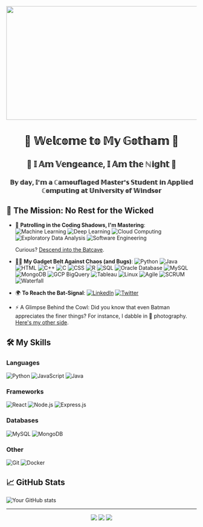 <p align="center">
  <img width="600" height="300" src="https://media.giphy.com/media/l396BoOTIFem9xqQU/giphy.gif">
</p>

<h1 align="center">🦇 𝕎𝕖𝕝𝕔𝕠𝕞𝕖 𝕥𝕠 𝕄𝕪 𝔾𝕠𝕥𝕙𝕒𝕞 🦇</h1>

<h2 align="center">🦇 𝕀 𝔸𝕞 𝕍𝕖𝕟𝕘𝕖𝕒𝕟𝕔𝕖, 𝕀 𝔸𝕞 𝕥𝕙𝕖 ℕ𝕚𝕘𝕙𝕥 🦇</h2>

<h3 align="center">𝔹𝕪 𝕕𝕒𝕪, 𝕀'𝕞 𝕒 ℂ𝕒𝕞𝕠𝕦𝕗𝕝𝕒𝕘𝕖𝕕 𝕄𝕒𝕤𝕥𝕖𝕣'𝕤 𝕊𝕥𝕦𝕕𝕖𝕟𝕥 𝕚𝕟 𝔸𝕡𝕡𝕝𝕚𝕖𝕕 ℂ𝕠𝕞𝕡𝕦𝕥𝕚𝕟𝕘 𝕒𝕥 𝕌𝕟𝕚𝕧𝕖𝕣𝕤𝕚𝕥𝕪 𝕠𝕗 𝕎𝕚𝕟𝕕𝕤𝕠𝕣</h3>



## 🦇 The Mission: No Rest for the Wicked

- 🌃 **Patrolling in the Coding Shadows, I'm Mastering**: 
  ![Machine Learning](https://img.shields.io/badge/-Machine%20Learning-333333?style=flat&logo=TensorFlow)
  ![Deep Learning](https://img.shields.io/badge/-Deep%20Learning-333333?style=flat&logo=Keras)
  ![Cloud Computing](https://img.shields.io/badge/-Cloud%20Computing-333333?style=flat&logo=amazon-aws)
  ![Exploratory Data Analysis](https://img.shields.io/badge/-EDA-333333?style=flat&logo=tableau)
  ![Software Engineering](https://img.shields.io/badge/-Software%20Engineering-333333?style=flat&logo=IBM)

  
  Curious? [Descend into the Batcave](https://github.com/yourusername?tab=repositories).

- 🦹‍♂️ **My Gadget Belt Against Chaos (and Bugs)**: 
  ![Python](https://img.shields.io/badge/-Python-333333?style=flat&logo=python)
  ![Java](https://img.shields.io/badge/-Java-333333?style=flat&logo=java)
  ![HTML](https://img.shields.io/badge/-HTML5-333333?style=flat&logo=HTML5)
  ![C++](https://img.shields.io/badge/-C++-333333?style=flat&logo=c%2B%2B)
  ![C](https://img.shields.io/badge/-C-333333?style=flat&logo=c)
  ![CSS](https://img.shields.io/badge/-CSS3-333333?style=flat&logo=css3)
  ![R](https://img.shields.io/badge/-R-333333?style=flat&logo=r)
  ![SQL](https://img.shields.io/badge/-SQL-333333?style=flat&logo=MySQL)
  ![Oracle Database](https://img.shields.io/badge/-Oracle-333333?style=flat&logo=Oracle)
  ![MySQL](https://img.shields.io/badge/-MySQL-333333?style=flat&logo=MySQL)
  ![MongoDB](https://img.shields.io/badge/-MongoDB-333333?style=flat&logo=MongoDB)
  ![GCP BigQuery](https://img.shields.io/badge/-BigQuery-333333?style=flat&logo=google-cloud)
  ![Tableau](https://img.shields.io/badge/-Tableau-333333?style=flat&logo=Tableau)
  ![Linux](https://img.shields.io/badge/-Linux-333333?style=flat&logo=Linux)
  ![Agile](https://img.shields.io/badge/-Agile-333333?style=flat&logo=Jira)
  ![SCRUM](https://img.shields.io/badge/-SCRUM-333333?style=flat&logo=scrumalliance)
  ![Waterfall](https://img.shields.io/badge/-Waterfall-333333?style=flat)

- 🌍 **To Reach the Bat-Signal**: 
  [![LinkedIn](https://img.shields.io/badge/-LinkedIn-0077B5?style=flat&logo=LinkedIn&logoColor=white)](https://linkedin.com/in/yourusername)
  [![Twitter](https://img.shields.io/badge/-Twitter-1DA1F2?style=flat&logo=Twitter&logoColor=white)](https://twitter.com/yourusername)



- ⚡ A Glimpse Behind the Cowl: Did you know that even Batman appreciates the finer things? For instance, I dabble in 📸 photography. [Here's my other side](https://instagram.com/yourusername).

## 🛠️ My Skills
### Languages
  ![Python](https://img.shields.io/badge/-Python-333333?style=flat&logo=python)
  ![JavaScript](https://img.shields.io/badge/-JavaScript-333333?style=flat&logo=javascript)
  ![Java](https://img.shields.io/badge/-Java-333333?style=flat&logo=Java&logoColor=007396)

### Frameworks
  ![React](https://img.shields.io/badge/-React-333333?style=flat&logo=react)
  ![Node.js](https://img.shields.io/badge/-Node.js-333333?style=flat&logo=node.js)
  ![Express.js](https://img.shields.io/badge/-Express.js-787878?style=flat)

### Databases
  ![MySQL](https://img.shields.io/badge/-MySQL-333333?style=flat&logo=mysql)
  ![MongoDB](https://img.shields.io/badge/-MongoDB-333333?style=flat&logo=mongodb)

### Other
  ![Git](https://img.shields.io/badge/-Git-333333?style=flat&logo=git)
  ![Docker](https://img.shields.io/badge/-Docker-333333?style=flat&logo=docker)

## 📈 GitHub Stats

![Your GitHub stats](https://github-readme-stats.vercel.app/api?username=yourusername&show_icons=true&theme=radical)

---

<p align="center">
  <a href="mailto:youremail@gmail.com"><img src="https://img.icons8.com/fluent/48/000000/gmail.png"/></a>
  <a href="https://linkedin.com/in/yourusername"><img src="https://img.icons8.com/fluent/48/000000/linkedin.png"/></a>
  <a href="https://twitter.com/yourusername"><img src="https://img.icons8.com/fluent/48/000000/twitter.png"/></a>
</p>
